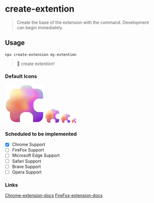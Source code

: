 # create-extention
> Create the base of the extension with the command.
> Development can begin immediately.
## Usage
```
npx create-extension my-extention
```

> 🌈 create extention!

### Default Icons
<p>
<img height="128" src="https://raw.githubusercontent.com/EveSquare/create-extention/main/assets/images/icon_128.png">
<img height="48" src="https://raw.githubusercontent.com/EveSquare/create-extention/main/assets/images/icon_48.png">
<img height="32" src="https://raw.githubusercontent.com/EveSquare/create-extention/main/assets/images/icon_32.png">
<img height="16" src="https://raw.githubusercontent.com/EveSquare/create-extention/main/assets/images/icon_16.png">
</p>

### Scheduled to be implemented
- [x] Chrome Support
- [ ] FireFox Support
- [ ] Microsoft Edge Support
- [ ] Safari Support
- [ ] Brave Support
- [ ] Opera Support

### Links

[Chrome-extension-docs](https://developer.chrome.com/docs/extensions/)
[FireFox-extension-docs](https://developer.mozilla.org/en-US/docs/Mozilla/Add-ons)
